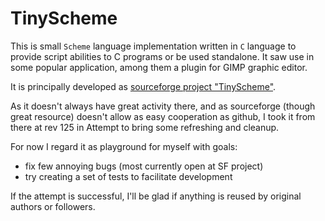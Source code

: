 # TinyScheme

This is small `Scheme` language implementation written in `C` language to provide
script abilities to C programs or be used standalone. It saw use in some popular
application, among them a plugin for GIMP graphic editor.

It is principally developed as [sourceforge project "TinyScheme"](https://sourceforge.net/projects/tinyscheme/).

As it doesn't always have great activity there, and as sourceforge (though great resource) doesn't
allow as easy cooperation as github, I took it from there at rev 125 in 
Attempt to bring some refreshing and cleanup.

For now I regard it as playground for myself with goals:

- fix few annoying bugs (most currently open at SF project)
- try creating a set of tests to facilitate development

If the attempt is successful, I'll be glad if anything is reused by original authors or followers.
